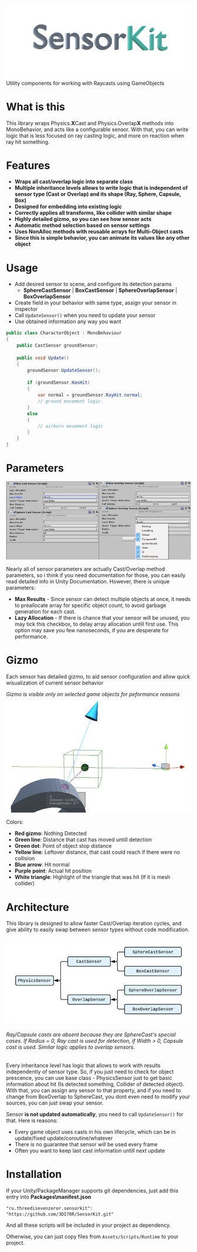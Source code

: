 ![Logo](Images/SensorKitLogo.gif)
Utility components for working with Raycasts using GameObjects

# What is this
This library wraps Physics.**X**Cast and Physics.Overlap**X** methods into MonoBehavior, and acts like a configurable sensor.
With that, you can write logic that is less focused on ray casting logic, and more on reaction when ray hit something.

# Features
* **Wraps all cast/overlap logic into separate class**
* **Multiple inheritance levels allows to write logic that is independent of sensor type (Cast or Overlap) and its shape (Ray, Sphere, Capsule, Box)**
* **Designed for embedding into existing logic**
* **Correctly applies all transforms, like collider with similar shape**
* **Highly detailed gizmo, so you can see how sensor acts**
* **Automatic method selection based on sensor settings**
* **Uses NonAlloc methods with reusable arrays for Multi-Object casts**
* **Since this is simple behavior, you can animate its values like any other object**

# Usage
- Add desired sensor to scene, and configure its detection params
   - **SphereCastSensor** | **BoxCastSensor** | **SphereOverlapSensor** | **BoxOverlapSensor**
- Create field in your behavior with same type, assign your sensor in inspector
- Call `UpdateSensor()` when you need to update your sensor
- Use obtained information any way you want

```CS
public class CharacterObject : MonoBehaviour
{
    public CastSensor groundSensor;

    public void Update()
    {
        groundSensor.UpdateSensor();
        
        if (groundSensor.HasHit)
        {
            var normal = groundSensor.RayHit.normal;
            // ground movement logic
        }
        else
        {
            // airborn movement logic
        }
    }
}
```

# Parameters
![Sensor parameters](Images/Params.png)

Nearly all of sensor parameters are actually Cast/Overlap method parameters, so i think if you need documentation for those, you can easily read detailed info in Unity Documentation. However, there is unique parameters:
- **Max Results** - Since sensor can detect multiple objects at once, it needs to preallocate array for specific object count, to avoid garbage generation for each cast.
- **Lazy Allocation** - If there is chance that your sensor will be unused, you may tick this checkbox, to delay array allocation untill first use. This option may save you few nanoseconds, if you are desperate for performance.

# Gizmo
Each sensor has detailed gizmo, to aid sensor configuration and allow quick wisualization of current sensor behavior

_Gizmo is visible only on selected game objects for peformance reasons_
![Gizmo](Images/Gizmo.png)

Colors:
- **Red gizmo**: Nothing Detected
- **Green line**: Distance that cast has moved untill detection
- **Green dot**: Point of object stop distance
- **Yellow line**: Leftover distance, that cast could reach if there were no collision
- **Blue arrow**: Hit normal
- **Purple point**: Actual hit position
- **White triangle**: Highlight of the triangle that was hit (If it is mesh collider)

# Architecture
This library is designed to allow faster Cast/Overlap iteration cycles, and give ability to easily swap between sensor types without code modification.

![Class Diagram](Images/ClassDiagram.png)
###### Ray/Capsule casts are absent because they are SphereCast's special cases. If Radius = 0, Ray cast is used for detection, if Width > 0, Capsule cast is used. Similar logic applies to overlap sensors.

Every inheritance level has logic that allows to work with results independently of sensor type. So, if you just need to check for object prescence, you can use base class - PhysicsSensor just to get basic information about hit (Is detected something, Collider of detected object). With that, you can assign any sensor to that property, and if you need to change from BoxOverlap to SphereCast, you dont even need to modify your sources, you can just swap your sensor.

Sensor **is not updated automatically**, you need to call `UpdateSensor()` for that. Here is reasons:
- Every game object uses casts in his own lifecycle, which can be in update/fixed update/coroutine/whatever
- There is no guarantee that sensor will be used every frame
- Often you want to keep last cast information untill next update

# Installation
If your Unity/PackageManager supports git dependencies, just add this entry into **Packages\manifest.json**
```
"ru.threedisevenzeror.sensorkit": "https://github.com/3DI70R/SensorKit.git"
```
And all these scripts will be included in your project as dependency.

Otherwise, you can just copy files from `Assets/Scripts/Runtime` to your project.
